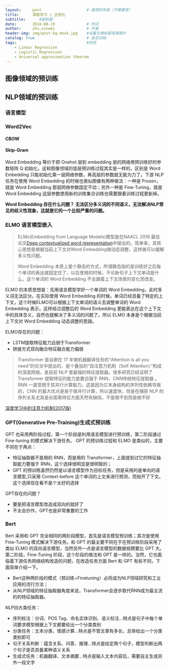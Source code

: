 ```yaml
---
layout:     post   				    # 使用的布局（不需要改）
title:      深度学习 / 正则化
subtitle:      #副标题
date:       2018-08-19 				# 时间
author:     zhu.xinwei 		    	# 作者
header-img: img/post-bg-desk.jpg 	#这篇文章标题背景图片
catalog: true 						# 是否归档
tags:								#标签
    - Linear Regression
    - Logistic Regression
    - Universal approximation theorem
---
```



## 图像领域的预训练


## NLP领域的预训练

### 语言模型


### Word2Vec

#### CBOW

#### Skip-Gram


Word Embedding 等价于把 Onehot 层到 embedding 层的网络用预训练好的参数矩阵 Q 初始化。这和图像领域的低层预训练过程其实是一样的，区别是 Word Embedding 只能初始化第一层网络参数，再高层的参数就无能为力了。下游 NLP 任务在使用 Word Embedding 的时候也类似图像有两种做法：一种是 Frozen，就是 Word Embedding 那层网络参数固定不动；另外一种是 Fine-Tuning，就是 Word Embedding 这层参数使用新的训练集合训练也需要跟着训练过程更新掉。


**Word Embedding 存在什么问题？ 无法区分多义词的不同语义，无法解决NLP常见的歧义性现象，这就是它的一个比较严重的问题。**


### ELMO 语言模型嵌入

>  ELMo(Embedding from Language Models)模型是在NAACL 2018 最佳论文[Deep contextualized word representation](https://aclweb.org/anthology/N18-1202)中提出的。简单来，其核心思想是根据当前上下文对Word Embedding做动态调整，这样做可以缓解多义性问题。

> Word Embedding 本质上是个静态的方式，所谓静态指的是训练好之后每个单词的表达就固定住了，以后使用的时候，不论新句子上下文单词是什么，这个单词的 Word Embedding 不会跟着上下文场景的变化而改变。


ELMO 的本质思想是：先用语言模型学好一个单词的 Word Embedding，此时多义词无法区分。在实际使用 Word Embedding 的时候，单词已经具备了特定的上下文，这个时候ELMO可以根据上下文单词的语义去调整单词的 Word Embedding 表示，这样经过调整后的 Word Embedding 更能表达在这个上下文中的具体含义，自然也就解决了多义词的问题了。所以 ELMO 本身是个根据当前上下文对 Word Embedding 动态调整的思路。

ELMO存在的问题：
- LSTM提取特征能力远弱于Transformer
- 拼接方式双向融合特征融合能力偏弱

> Transformer 是谷歌在 17 年做机器翻译任务的“Attention is all you need”的论文中提出的，是个叠加的“自注意力机制（Self Attention）”构成的深度网络，是目前 NLP 里最强的特征提取器。很多研究已经证明了 Transformer 提取特征的能力是要远强于 RNN、CNN传统特征提取器 。RNN 一直受困于其并行计算能力，这是因为它本身结构的序列性依赖导致的，CNN 的最大优点是易于做并行计算，所以速度快，但是在捕获 NLP 的序列关系尤其是长距离特征方面天然有缺陷，不是做不到而是做不好


[深度学习中的注意力机制(2017版)](https://blog.csdn.net/malefactor/article/details/78767781)

### GPT(Generative Pre-Training)生成式预训练

GPT 也采用两阶段过程，第一个阶段是利用语言模型进行预训练，第二阶段通过 Fine-tuning 的模式解决下游任务。 GPT 的预训练过程和 ELMO 是类似的，主要不同在于两点：
- 特征抽取器不是用的 RNN，而是用的 Transformer，上面提到过它的特征抽取能力要强于 RNN，这个选择很明显是很明智的；
- GPT 的预训练虽然仍然是以语言模型作为目标任务，但是采用的是单向的语言模型,只采用 Context-before 这个单词的上文来进行预测，而抛开了下文。这个选择现在看不是个太好的选择


GPT存在的问题？
- 要是把语言模型改造成双向的就好了
- 不太会炒作，GPT也是非常重要的工作



### Bert

Bert 采用和 GPT 完全相同的两阶段模型，首先是语言模型预训练；其次是使用 Fine-Tuning 模式解决下游任务。和 GPT 的最主要不同在于在预训练阶段采用了类似 ELMO 的双向语言模型，当然另外一点是语言模型的数据规模要比 GPT 大。第二阶段，Fine-Tuning 阶段，这个阶段的做法和 GPT 是一样的。当然，它也面临着下游任务网络结构改造的问题，在改造任务方面 Bert 和 GPT 有些不同，下面简单介绍一下。



- Bert这种两阶段的模式（预训练+Finetuning）必将成为NLP领域研究和工业应用的流行方法；
- 从NLP领域的特征抽取器角度来说，Transformer会逐步取代RNN成为最主流的的特征抽取器。

NLP四大类任务：
- 序列标注：分词、POS Tag、命名实体识别、语义标注...特点是句子中每个单词要求模型根据上下文都要给出一个分类类别
- 分类任务：文本分类、情感计算...特点是不管文章有多长，总体给出一个分类类别即可
- 句子关系判断：蕴含关系、问答、推理...特点是给定两个句子，模型判断出两个句子是否具备某种语义关系
- 生成式任务：机器翻译、文本摘要...特点是输入文本内容后，需要自主生成另外一段文字